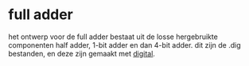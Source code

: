 # full adder

het ontwerp voor de full adder bestaat uit de losse hergebruikte componenten
half adder, 1-bit adder en dan 4-bit adder. dit zijn de .dig bestanden, en deze
zijn gemaakt met [digital](https://github.com/hneemann/Digital).

